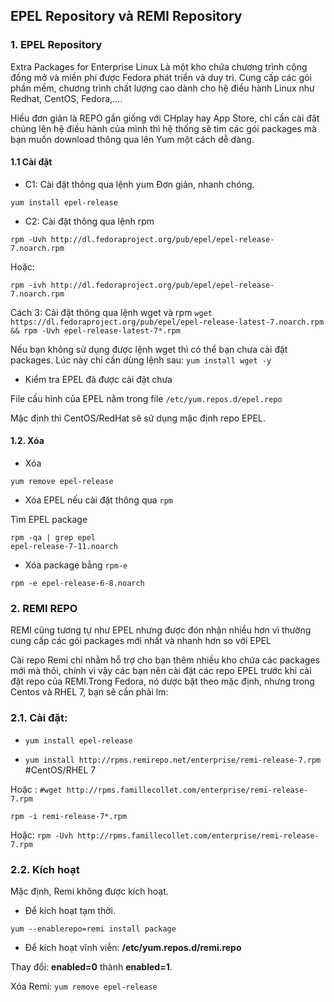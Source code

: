 ## EPEL Repository và REMI Repository


### 1. EPEL Repository
Extra Packages for Enterprise Linux Là một kho chứa chương trình cộng đồng mở và miền phí được Fedora phát triển và duy trì. Cung cấp các gói phần mềm, chương trình chất lượng cao dành cho hệ điều hành Linux như Redhat, CentOS, Fedora,....

Hiểu đơn giản là REPO gần giống với CHplay hay App Store, chỉ cần cài đặt chúng lên hệ điều hành của mình thì hệ thống sẽ tìm các gói packages mà bạn muốn download thông qua lên Yum một cách dễ dàng.

#### 1.1 Cài đặt 
- C1: Cài đặt thông qua lệnh yum
Đơn giản, nhanh chóng.

`yum install epel-release`

- C2: Cài đặt thông qua lệnh rpm

`rpm -Uvh http://dl.fedoraproject.org/pub/epel/epel-release-7.noarch.rpm`

Hoặc: 

`rpm -ivh http://dl.fedoraproject.org/pub/epel/epel-release-7.noarch.rpm`

Cách 3: Cài đặt thông qua lệnh wget và rpm
`wget https://dl.fedoraproject.org/pub/epel/epel-release-latest-7.noarch.rpm && rpm -Uvh epel-release-latest-7*.rpm`

Nếu bạn không sử dụng được lệnh wget thì có thể bạn chưa cài đặt packages. Lúc này chỉ cần dùng lệnh sau:
`yum install wget -y`

- Kiểm tra EPEL đã được cài đặt chưa

File cấu hình của EPEL nằm trong file `/etc/yum.repos.d/epel.repo`

Mặc định thì CentOS/RedHat sẽ sử dụng mặc định repo EPEL.

#### 1.2. Xóa 

- Xóa 

`yum remove epel-release`

- Xóa EPEL nếu cài đặt thông qua `rpm`

Tìm EPEL package
```
rpm -qa | grep epel
epel-release-7-11.noarch
```

- Xóa package bằng `rpm-e`

`rpm -e epel-release-6-8.noarch`

### 2. REMI REPO

REMI cũng tương tự như EPEL nhưng được đón nhận nhiều hơn vì thường cung cấp các gói packages mới nhất và nhanh hơn so với EPEL

Cài repo Remi chỉ nhằm hỗ trợ cho bạn thêm nhiều kho chứa các packages mới mà thôi, chính vì vậy các bạn nên cài đặt các repo EPEL trước khi cài đặt repo của REMI.Trong Fedora, nó dược bật theo mặc định, nhưng trong Centos và RHEL 7, bạn sẽ cần phải lm: 

### 2.1. Cài đặt: 

- `yum install epel-release`

- `yum install http://rpms.remirepo.net/enterprise/remi-release-7.rpm` #CentOS/RHEL 7

Hoặc : `#wget http://rpms.famillecollet.com/enterprise/remi-release-7.rpm `

`rpm -i remi-release-7*.rpm`

Hoặc: `rpm -Uvh http://rpms.famillecollet.com/enterprise/remi-release-7.rpm`

### 2.2. Kích hoạt

Mặc định, Remi không được kích hoạt. 

- Để kích hoạt tạm thời. 

`yum --enablerepo=remi install package`

- Để kích hoạt vĩnh viễn: **/etc/yum.repos.d/remi.repo**

Thay đổi: **enabled=0** thành **enabled=1**. 

Xóa Remi: 
`yum remove epel-release`

